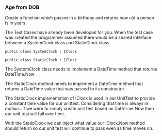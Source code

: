 ### Age from DOB

Create a function which passes in a birthday and returns how old a person is in years.

The Test Cases have already been developed for you. When the test case was created the programmer assumed there would be a shared interface between a SystemClock class and StaticClock class.

    public class SystemClock : IClock

    public class StaticClock : IClock

The SystemClock class needs to implement a DateTime method that returns DateTime.Now

The StaticClock method needs to implement a DateTime method that returns a DateTime value that was passed to its constructor.

The StaticClock implementation of IClock is used in our UnitTest to provide a constant time value for our unittest. Considering that time is always in motion...if we were to simply create unit test based on DateTime.Now then our unit test will fail over time.

With the StaticClock we can inject what value our IClock.Now method should return so our unit test will continue to pass even as time moves on.


